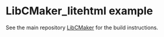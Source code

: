 # LibCMaker_litehtml example

See the main repository [LibCMaker](https://github.com/LibCMaker/LibCMaker) for the build instructions.
